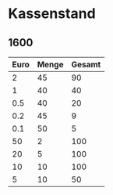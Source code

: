 # Kassenstand
## 1600


| Euro | Menge | Gesamt |
| ---- | ----- | ------ |
| 2    | 45    | 90     |
| 1    | 40    | 40     |
| 0.5  | 40    | 20     |
| 0.2  | 45    | 9      |
| 0.1  | 50    | 5      |
| 50   | 2     | 100    |
| 20   | 5     | 100    |
| 10   | 10    | 100    |
| 5    | 10    | 50     |
